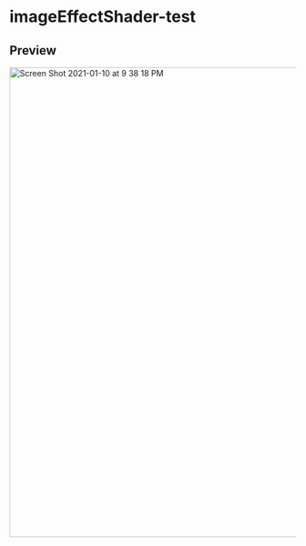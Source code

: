# imageEffectShader-test

## Preview
<img width="826" alt="Screen Shot 2021-01-10 at 9 38 18 PM" src="https://user-images.githubusercontent.com/56200546/104143093-2834ae00-538c-11eb-98ba-2ec7e6f1bb88.png">
